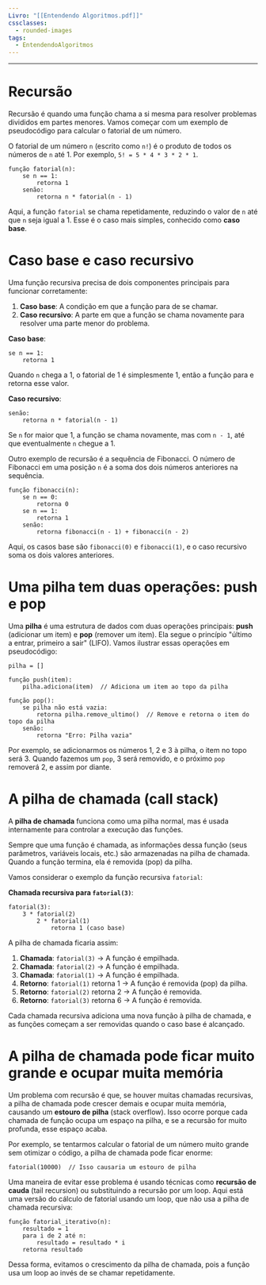 ```yaml
---
Livro: "[[Entendendo Algoritmos.pdf]]"
cssclasses:
  - rounded-images
tags:
  - EntendendoAlgoritmos
---
```

---
# Recursão
Recursão é quando uma função chama a si mesma para resolver problemas divididos em partes menores. Vamos começar com um exemplo de pseudocódigo para calcular o fatorial de um número. 

O fatorial de um número `n` (escrito como `n!`) é o produto de todos os números de `n` até 1. Por exemplo, `5! = 5 * 4 * 3 * 2 * 1`.

```pseudo
função fatorial(n):
    se n == 1:
        retorna 1
    senão:
        retorna n * fatorial(n - 1)
```

Aqui, a função `fatorial` se chama repetidamente, reduzindo o valor de `n` até que `n` seja igual a 1. Esse é o caso mais simples, conhecido como **caso base**.

# Caso base e caso recursivo
Uma função recursiva precisa de dois componentes principais para funcionar corretamente:

1. **Caso base**: A condição em que a função para de se chamar.
2. **Caso recursivo**: A parte em que a função se chama novamente para resolver uma parte menor do problema.

**Caso base**:
```pseudo
se n == 1:
    retorna 1
```
Quando `n` chega a 1, o fatorial de 1 é simplesmente 1, então a função para e retorna esse valor.

**Caso recursivo**:
```pseudo
senão:
    retorna n * fatorial(n - 1)
```
Se `n` for maior que 1, a função se chama novamente, mas com `n - 1`, até que eventualmente `n` chegue a 1.

Outro exemplo de recursão é a sequência de Fibonacci. O número de Fibonacci em uma posição `n` é a soma dos dois números anteriores na sequência.

```pseudo
função fibonacci(n):
    se n == 0:
        retorna 0
    se n == 1:
        retorna 1
    senão:
        retorna fibonacci(n - 1) + fibonacci(n - 2)
```
Aqui, os casos base são `fibonacci(0)` e `fibonacci(1)`, e o caso recursivo soma os dois valores anteriores.

# Uma pilha tem duas operações: push e pop
Uma **pilha** é uma estrutura de dados com duas operações principais: **push** (adicionar um item) e **pop** (remover um item). Ela segue o princípio "último a entrar, primeiro a sair" (LIFO). Vamos ilustrar essas operações em pseudocódigo:

```pseudo
pilha = []

função push(item):
    pilha.adiciona(item)  // Adiciona um item ao topo da pilha

função pop():
    se pilha não está vazia:
        retorna pilha.remove_ultimo()  // Remove e retorna o item do topo da pilha
    senão:
        retorna "Erro: Pilha vazia"
```

Por exemplo, se adicionarmos os números 1, 2 e 3 à pilha, o item no topo será 3. Quando fazemos um `pop`, 3 será removido, e o próximo `pop` removerá 2, e assim por diante.

# A pilha de chamada (call stack)
A **pilha de chamada** funciona como uma pilha normal, mas é usada internamente para controlar a execução das funções. 

Sempre que uma função é chamada, as informações dessa função (seus parâmetros, variáveis locais, etc.) são armazenadas na pilha de chamada. Quando a função termina, ela é removida (pop) da pilha.

Vamos considerar o exemplo da função recursiva `fatorial`:

**Chamada recursiva para `fatorial(3)`**:
```pseudo
fatorial(3):
    3 * fatorial(2)
        2 * fatorial(1)
            retorna 1 (caso base)
```
A pilha de chamada ficaria assim:

1. **Chamada**: `fatorial(3)` → A função é empilhada.
2. **Chamada**: `fatorial(2)` → A função é empilhada.
3. **Chamada**: `fatorial(1)` → A função é empilhada.
4. **Retorno**: `fatorial(1)` retorna 1 → A função é removida (pop) da pilha.
5. **Retorno**: `fatorial(2)` retorna 2 → A função é removida.
6. **Retorno**: `fatorial(3)` retorna 6 → A função é removida.

Cada chamada recursiva adiciona uma nova função à pilha de chamada, e as funções começam a ser removidas quando o caso base é alcançado.

# A pilha de chamada pode ficar muito grande e ocupar muita memória
Um problema com recursão é que, se houver muitas chamadas recursivas, a pilha de chamada pode crescer demais e ocupar muita memória, causando um **estouro de pilha** (stack overflow). Isso ocorre porque cada chamada de função ocupa um espaço na pilha, e se a recursão for muito profunda, esse espaço acaba.

Por exemplo, se tentarmos calcular o fatorial de um número muito grande sem otimizar o código, a pilha de chamada pode ficar enorme:

```pseudo
fatorial(10000)  // Isso causaria um estouro de pilha
```

Uma maneira de evitar esse problema é usando técnicas como **recursão de cauda** (tail recursion) ou substituindo a recursão por um loop. Aqui está uma versão do cálculo de fatorial usando um loop, que não usa a pilha de chamada recursiva:

```pseudo
função fatorial_iterativo(n):
    resultado = 1
    para i de 2 até n:
        resultado = resultado * i
    retorna resultado
```
Dessa forma, evitamos o crescimento da pilha de chamada, pois a função usa um loop ao invés de se chamar repetidamente.